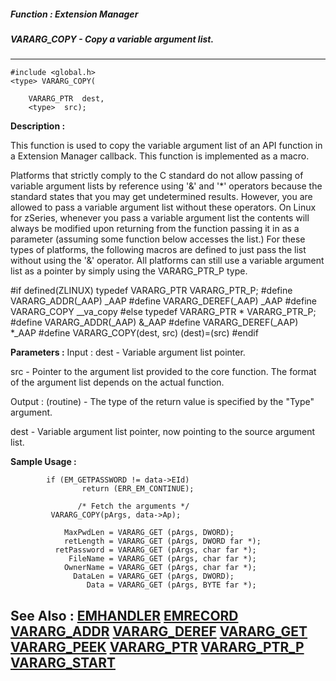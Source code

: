 ##### Function : Extension Manager
##### VARARG_COPY -  Copy a variable argument list.
---
```
#include <global.h>
<type> VARARG_COPY(

	VARARG_PTR  dest,
	<type>  src);
```
**Description :**

This function is used to copy the variable argument list of an API function in 
a Extension Manager callback.  This function is implemented as a macro.

Platforms that strictly comply to the C standard do not allow passing of 
variable argument lists by reference using '&' and '*' operators because the 
standard states that you may get undetermined results.  However, you are 
allowed to pass a variable argument list without these operators.  On Linux for 
zSeries, whenever you pass a variable argument list the contents will always be 
modified upon returning from the function passing it in as a parameter 
(assuming some function below accesses the list.)  For these types of 
platforms, the following macros are defined to just pass the list without using 
the '&' operator.  All platforms can still use a variable argument list as a 
pointer by simply using the VARARG_PTR_P type.

#if defined(ZLINUX)
typedef VARARG_PTR VARARG_PTR_P;
#define VARARG_ADDR(_AAP) _AAP
#define VARARG_DEREF(_AAP) _AAP
#define VARARG_COPY __va_copy
#else
typedef VARARG_PTR * VARARG_PTR_P;
#define VARARG_ADDR(_AAP) &_AAP
#define VARARG_DEREF(_AAP) *_AAP
#define VARARG_COPY(dest, src) (dest)=(src)
#endif


**Parameters :**
Input :
dest  -  Variable argument list pointer.

src  -  Pointer to the argument list provided to the core function.  The format of the argument list depends on the actual function.

Output :
(routine)  -  The type of the return value is specified by the "Type" argument.


dest  -  Variable argument list pointer, now pointing to the source argument list.


**Sample Usage :**
```
        if (EM_GETPASSWORD != data->EId)
                return (ERR_EM_CONTINUE);

               /* Fetch the arguments */
	     VARARG_COPY(pArgs, data->Ap);

            MaxPwdLen = VARARG_GET (pArgs, DWORD);
            retLength = VARARG_GET (pArgs, DWORD far *);
          retPassword = VARARG_GET (pArgs, char far *);
             FileName = VARARG_GET (pArgs, char far *);
            OwnerName = VARARG_GET (pArgs, char far *);
              DataLen = VARARG_GET (pArgs, DWORD);
                 Data = VARARG_GET (pArgs, BYTE far *);
```
**See Also :**
[EMHANDLER](/domino-c-api-docs/reference/Data/EMHANDLER)
[EMRECORD](/domino-c-api-docs/reference/Data/EMRECORD)
[VARARG_ADDR](/domino-c-api-docs/reference/Func/VARARG_ADDR)
[VARARG_DEREF](/domino-c-api-docs/reference/Func/VARARG_DEREF)
[VARARG_GET](/domino-c-api-docs/reference/Func/VARARG_GET)
[VARARG_PEEK](/domino-c-api-docs/reference/Func/VARARG_PEEK)
[VARARG_PTR](/domino-c-api-docs/reference/Data/VARARG_PTR)
[VARARG_PTR_P](/domino-c-api-docs/reference/Data/VARARG_PTR_P)
[VARARG_START](/domino-c-api-docs/reference/Func/VARARG_START)
---
